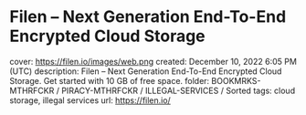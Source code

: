# Filen – Next Generation End-To-End Encrypted Cloud Storage

cover: https://filen.io/images/web.png
created: December 10, 2022 6:05 PM (UTC)
description: Filen – Next Generation End-To-End Encrypted Cloud Storage. Get started with 10 GB of free space.
folder: BOOKMRKS-MTHRFCKR / PIRACY-MTHRFCKR / ILLEGAL-SERVICES / Sorted
tags: cloud storage, illegal services
url: https://filen.io/